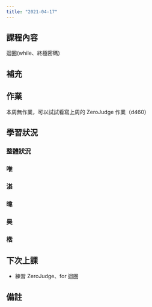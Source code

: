 ```yaml
---
title: "2021-04-17"
---
```


## 課程內容

迴圈(while、終極密碼)

## 補充

## 作業

本周無作業，可以試試看寫上周的 ZeroJudge 作業（d460）

## 學習狀況

### 整體狀況

### 唯

### 湛

### 暐

### 昊

### 楷

## 下次上課

- 練習 ZeroJudge、for 迴圈

## 備註
